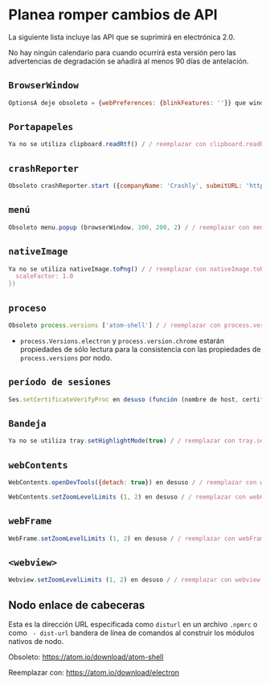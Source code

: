 # Planea romper cambios de API

La siguiente lista incluye las API que se suprimirá en electrónica 2.0.

No hay ningún calendario para cuando ocurrirá esta versión pero las advertencias de degradación se añadirá al menos 90 días de antelación.

## `BrowserWindow`

```js
OptionsA deje obsoleto = {webPreferences: {blinkFeatures: ''}} que windowA = nuevo BrowserWindow(optionsA) / / reemplazar con optionsB que = {webPreferences: {enableBlinkFeatures: ''}} que windowB = BrowserWindow(optionsB) nuevo
```

## `Portapapeles`

```js
Ya no se utiliza clipboard.readRtf() / / reemplazar con clipboard.readRTF() / / clipboard.writeRtf() en desuso / / reemplazar con clipboard.writeRTF() / / clipboard.readHtml() en desuso / / reemplazar con clipboard.readHTML() / / clipboard.writeHtml() en desuso / / reemplazar con clipboard.writeHTML()
```

## `crashReporter`

```js
Obsoleto crashReporter.start ({companyName: 'Crashly', submitURL: 'https://crash.server.com', autoSubmit: true}) / / reemplazar con crashReporter.start ({nombre de la empresa: 'Crashly', submitURL: 'https://crash.server.com', uploadToServer: true})
```

## `menú`

```js
Obsoleto menu.popup (browserWindow, 100, 200, 2) / / reemplazar con menu.popup (browserWindow, {x: 100, y: 200, positioningItem: 2})
```

## `nativeImage`

```js
Ya no se utiliza nativeImage.toPng() / / reemplazar con nativeImage.toPNG() / / nativeImage.toJpeg() en desuso / / reemplazar con nativeImage.toJPEG() / / nativeImage.createFromBuffer (buffer, 1.0) en desuso / / reemplazar con nativeImage.createFromBuffer (buffer, {
  scaleFactor: 1.0
})
```

## `proceso`

```js
Obsoleto process.versions ['atom-shell'] / / reemplazar con process.versions.electron
```

* `process.Versions.electron` y `process.version.chrome` estarán propiedades de sólo lectura para la consistencia con las propiedades de `process.versions` por nodo.

## `período de sesiones`

```js
Ses.setCertificateVerifyProc en desuso (función (nombre de host, certificado, callback) {callback(true)}) / / reemplazar con ses.setCertificateVerifyProc (función (petición, devolución de llamada) {callback(0)})
```

## `Bandeja`

```js
Ya no se utiliza tray.setHighlightMode(true) / / reemplazar con tray.setHighlightMode('on') / / tray.setHighlightMode(false) en desuso / / reemplazar con tray.setHighlightMode('off')
```

## `webContents`

```js
WebContents.openDevTools({detach: true}) en desuso / / reemplazar con webContents.openDevTools({mode: 'detach'})
```

```js
WebContents.setZoomLevelLimits (1, 2) en desuso / / reemplazar con webContents.setVisualZoomLevelLimits (1, 2)
```

## `webFrame`

```js
WebFrame.setZoomLevelLimits (1, 2) en desuso / / reemplazar con webFrame.setVisualZoomLevelLimits (1, 2) / / webFrame.registerURLSchemeAsSecure('app') en desuso / / reemplazar con protocol.registerStandardSchemes (['app'], {secure: true}) / / webFrame.registerURLSchemeAsPrivileged ('app', {secure: true}) en desuso / / reemplazar con protocol.registerStandardSchemes (['app'], {secure: true})
```

## `<webview>`

```js
Webview.setZoomLevelLimits (1, 2) en desuso / / reemplazar con webview.setVisualZoomLevelLimits (1, 2)
```

## Nodo enlace de cabeceras

Esta es la dirección URL especificada como `disturl` en un archivo `.npmrc` o como ` - dist-url` bandera de línea de comandos al construir los módulos nativos de nodo.

Obsoleto: https://atom.io/download/atom-shell

Reemplazar con: https://atom.io/download/electron
